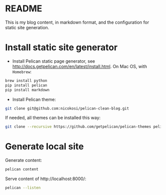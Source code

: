 # README

This is my blog content, in markdown format, and the configuration for static
site generation.


# Install static site generator

- Install Pelican static page generator, see http://docs.getpelican.com/en/latest/install.html.
On Mac OS, with `Homebrew`:
```sh
brew install python
pip install pelican
pip install markdown
```
- Install Pelican theme:
```sh
git clone git@github.com:nicokosi/pelican-clean-blog.git
```
If needed, all themes can be installed this way:
```sh
git clone --recursive https://github.com/getpelican/pelican-themes pelican-themes

```

# Generate local site

Generate content:
```sh
pelican content
```

Serve content of http://localhost:8000/:
```sh
pelican --listen
```
